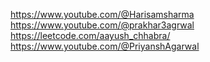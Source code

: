 https://www.youtube.com/@Harisamsharma <br>
https://www.youtube.com/@prakhar3agrwal <br>
https://leetcode.com/aayush_chhabra/ <br>
https://www.youtube.com/@PriyanshAgarwal
